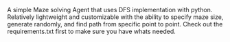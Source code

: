 A simple Maze solving Agent that uses DFS implementation with python. 
Relatively lightweight and customizable with the ability to specify maze size, generate randomly, and find path from specific point to point. 
Check out the requirements.txt first to make sure you have whats needed. 
